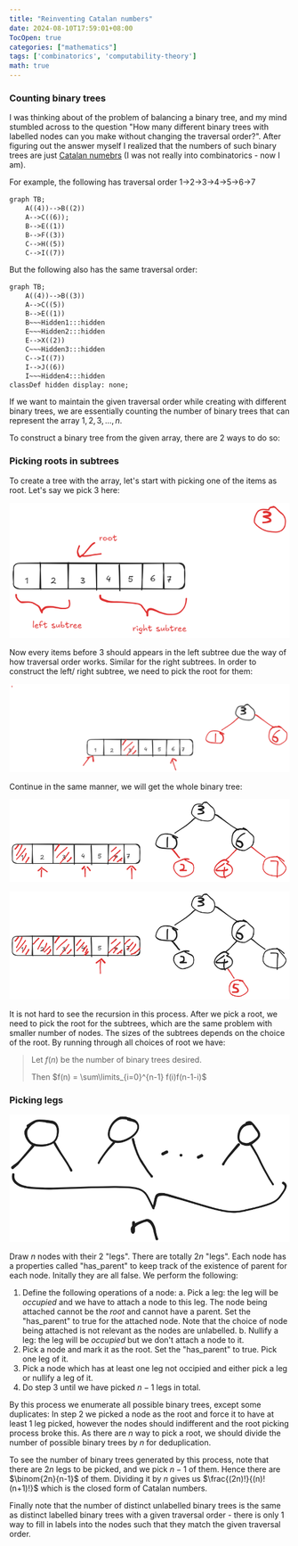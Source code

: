 ```yaml
---
title: "Reinventing Catalan numbers"
date: 2024-08-10T17:59:01+08:00
TocOpen: true
categories: ["mathematics"]
tags: ['combinatorics', 'computability-theory']
math: true
---
```


### Counting binary trees

I was thinking about of the problem of balancing a binary tree, and my mind stumbled across to the question "How many different binary trees with labelled nodes can you make without changing the traversal order?". After figuring out the answer myself I realized that the numbers of such binary trees are just [Catalan numebrs](https://en.wikipedia.org/wiki/Catalan_number) (I was not really into combinatorics - now I am).

For example, the following has traversal order 1->2->3->4->5->6->7

```mermaid
graph TB;
    A((4))-->B((2))
    A-->C((6));
    B-->E((1))
    B-->F((3))
    C-->H((5))
    C-->I((7))
```
But the following also has the same traversal order:

```mermaid
graph TB;
    A((4))-->B((3))
    A-->C((5))
    B-->E((1))
    B~~~Hidden1:::hidden
    E~~~Hidden2:::hidden
    E-->X((2))
    C~~~Hidden3:::hidden
    C-->I((7))
    I-->J((6))
    I~~~Hidden4:::hidden
classDef hidden display: none;
```

If we want to maintain the given traversal order while creating with different binary trees, we are essentially counting the number of binary trees that can represent the array $1, 2, 3, \dots, n$.

To construct a binary tree from the given array, there are 2 ways to do so:

### Picking roots in subtrees

To create a tree with the array, let's start with picking one of the items as root. Let's say we pick 3 here:

![](/reinventing-catalan-numbers/binary-tree-pick-root1.png)

Now every items before 3 should appears in the left subtree due the way of how traversal order works. Similar for the right subtrees. In order to construct the left/ right subtree, we need to pick the root for them:

![](/reinventing-catalan-numbers/binary-tree-pick-root2.png)

Continue in the same manner, we will get the whole binary tree:

![](/reinventing-catalan-numbers/binary-tree-pick-root3.png)

![](/reinventing-catalan-numbers/binary-tree-pick-root4.png)

It is not hard to see the recursion in this process. After we pick a root, we need to pick the root for the subtrees, which are the same problem with smaller number of nodes. The sizes of the subtrees depends on the choice of the root. By running through all choices of root we have:


> Let $f(n)$ be the number of binary trees desired.
> 
> Then $f(n) = \sum\limits_{i=0}^{n-1} f(i)f(n-1-i)$





### Picking legs

![](/reinventing-catalan-numbers/binary-tree-pick-child-1.png)

Draw $n$ nodes with their 2 "legs". There are totally $2n$ "legs". Each node has a properties called "has_parent" to keep track of the existence of parent for each node. Initally they are all false. We perform the following:

1. Define the following operations of a node:
    a. Pick a leg: the leg will be *occupied* and we have to attach a node to this leg. The node being attached cannot be the *root* and cannot have a parent. Set the "has_parent" to true for the attached node. Note that the choice of node being attached is not relevant as the nodes are unlabelled.
    b. Nullify a leg: the leg will be *occupied* but we don't attach a node to it.
2. Pick a node and mark it as the root. Set the "has_parent" to true. Pick one leg of it. 
3. Pick a node which has at least one leg not occipied and either pick a leg or nullify a leg of it.
4. Do step 3 until we have picked $n-1$ legs in total.

By this process we enumerate all possible binary trees, except some duplicates: In step 2 we picked a node as the root and force it to have at least 1 leg picked, however the nodes should indifferent and the root picking process broke this. As there are $n$ way to pick a root, we should divide the number of possible binary trees by $n$ for deduplication.

To see the number of binary trees generated by this process, note that there are $2n$ legs to be picked, and we pick $n-1$ of them. Hence there are $\binom{2n}{n-1}$ of them. Dividing it by $n$ gives us $\frac{(2n)!}{(n)!(n+1)!}$ which is the closed form of Catalan numbers.

Finally note that the number of distinct unlabelled binary trees is the same as distinct labelled binary trees with a given traversal order - there is only 1 way to fill in labels into the nodes such that they match the given traversal order. 